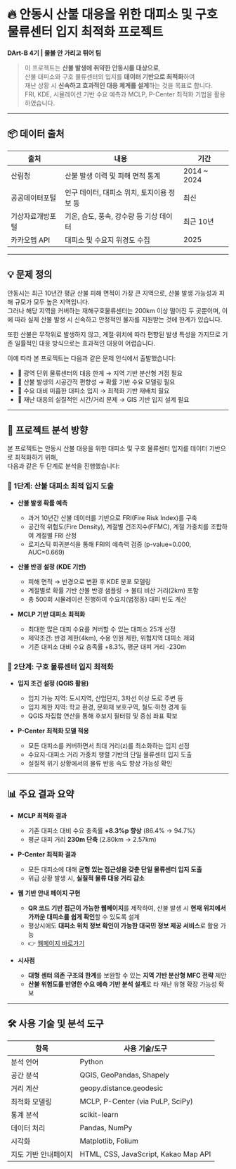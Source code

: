 # 🔥 안동시 산불 대응을 위한 대피소 및 구호 물류센터 입지 최적화 프로젝트  
**DArt-B 4기 | 물불 안 가리고 튀어 팀**

> 이 프로젝트는 **산불 발생에 취약한 안동시를 대상으로**,  
> 산불 대피소와 구호 물류센터의 입지를 **데이터 기반으로 최적화**하여  
> 재난 상황 시 **신속하고 효과적인 대응 체계를 설계**하는 것을 목표로 합니다.  
> FRI, KDE, 시뮬레이션 기반 수요 예측과 MCLP, P-Center 최적화 기법을 활용하였습니다.

---

## 📦 데이터 출처

| 출처 | 내용 | 기간 |
|------|------|------|
| 산림청 | 산불 발생 이력 및 피해 면적 통계 | 2014 ~ 2024 |
| 공공데이터포털 | 인구 데이터, 대피소 위치, 토지이용 정보 등 | 최신 |
| 기상자료개방포털 | 기온, 습도, 풍속, 강수량 등 기상 데이터 | 최근 10년 |
| 카카오맵 API | 대피소 및 수요지 위경도 수집 | 2025 |

---

## 💡 문제 정의

안동시는 최근 10년간 평균 산불 피해 면적이 가장 큰 지역으로, 산불 발생 가능성과 피해 규모가 모두 높은 지역입니다.  
그러나 해당 지역을 커버하는 재해구호물류센터는 200km 이상 떨어진 두 곳뿐이며,
이에 따라 실제 산불 발생 시 신속하고 안정적인 물자를 지원받는 것에 한계가 있습니다.  

또한 산불은 무작위로 발생하지 않고, 계절·위치에 따라 편향된 발생 특성을 가지므로 기존 일률적인 대응 방식으로는 효과적인 대응이 어렵습니다.  

이에 따라 본 프로젝트는 다음과 같은 문제 인식에서 출발했습니다:

- 📌 광역 단위 물류센터의 대응 한계 → 지역 기반 분산형 거점 필요  
- 📌 산불 발생의 시공간적 편향성 → 확률 기반 수요 모델링 필요  
- 📌 수요 대비 미흡한 대피소 입지 → 최적화 기반 재배치 필요  
- 📌 재난 대응의 실질적인 시간/거리 문제 → GIS 기반 입지 설계 필요

---

## 🎯 프로젝트 분석 방향

본 프로젝트는 안동시 산불 대응을 위한 대피소 및 구호 물류센터 입지를 데이터 기반으로 최적화하기 위해,  
다음과 같은 두 단계로 분석을 진행했습니다:

### 🔹 1단계: 산불 대피소 최적 입지 도출

- **산불 발생 확률 예측**  
  - 과거 10년간 산불 데이터를 기반으로 FRI(Fire Risk Index)를 구축  
  - 공간적 위험도(Fire Density), 계절별 건조지수(FFMC), 계절 가중치를 조합하여 계절별 FRI 산정  
  - 로지스틱 회귀분석을 통해 FRI의 예측력 검증 (p-value=0.000, AUC=0.669)

- **산불 반경 설정 (KDE 기반)**  
  - 피해 면적 → 반경으로 변환 후 KDE 분포 모델링  
  - 계절별로 확률 기반 산불 반경 샘플링 → 불티 비산 거리(2km) 포함  
  - 총 500회 시뮬레이션 진행하여 수요지(법정동) 대피 빈도 계산

- **MCLP 기반 대피소 최적화**  
  - 최대한 많은 대피 수요를 커버할 수 있는 대피소 25개 선정  
  - 제약조건: 반경 제한(4km), 수용 인원 제한, 위험지역 대피소 제외  
  - 기존 대피소 대비 수요 충족률 +8.3%, 평균 대피 거리 -230m

### 🔹 2단계: 구호 물류센터 입지 최적화

- **입지 조건 설정 (QGIS 활용)**  
  - 입지 가능 지역: 도시지역, 산업단지, 3차선 이상 도로 주변 등  
  - 입지 제한 지역: 학교 환경, 문화재 보호구역, 철도·하천 경계 등  
  - QGIS 차집합 연산을 통해 후보지 필터링 및 중심 좌표 확보

- **P-Center 최적화 모델 적용**  
  - 모든 대피소를 커버하면서 최대 거리(z)를 최소화하는 입지 선정  
  - 수요지-대피소 거리 가중치 행렬 기반의 단일 물류센터 입지 도출  
  - 실질적 위기 상황에서의 물류 반응 속도 향상 가능성 확인

---

## 📊 주요 결과 요약

- **MCLP 최적화 결과**  
  - 기존 대피소 대비 수요 충족률 **+8.3%p 향상** (86.4% → 94.7%)  
  - 평균 대피 거리 **230m 단축** (2.80km → 2.57km)

- **P-Center 최적화 결과**  
  - 모든 대피소에 대해 **균형 있는 접근성을 갖춘 단일 물류센터 입지 도출**
  - 위급 상황 발생 시, **실질적 물류 대응 거리 감소**

- **웹 기반 안내 페이지 구현**  
  - **QR 코드 기반 접근이 가능한 웹페이지**를 제작하여, 산불 발생 시 **현재 위치에서 가까운 대피소를 쉽게 확인**할 수 있도록 설계
  - 평상시에도 **대피소 위치 정보 확인이 가능한 대국민 정보 제공 서비스**로 활용 가능  
  - 👉 [웹페이지 바로가기](http://andongsanbull.dothome.co.kr/)

- **시사점**  
  - **대형 센터 의존 구조의 한계**를 보완할 수 있는 **지역 기반 분산형 MFC 전략** 제안  
  - **산불 위험도를 반영한 수요 예측 기반 분석 설계**로 타 재난 유형 확장 가능성 확보

---

## 🛠 사용 기술 및 분석 도구

| 항목 | 사용 기술/도구 |
|------|----------------|
| 분석 언어 | Python |
| 공간 분석 | QGIS, GeoPandas, Shapely |
| 거리 계산 | geopy.distance.geodesic |
| 최적화 모델링 | MCLP, P-Center (via PuLP, SciPy) |
| 통계 분석 | scikit-learn |
| 데이터 처리 | Pandas, NumPy |
| 시각화 | Matplotlib, Folium |
| 지도 기반 안내페이지 | HTML, CSS, JavaScript, Kakao Map API |
